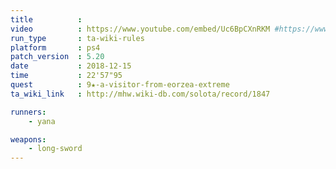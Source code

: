 ```yaml
---
title          :
video          : https://www.youtube.com/embed/Uc6BpCXnRKM #https://www.youtube.com/watch?v=Uc6BpCXnRKM
run_type       : ta-wiki-rules
platform       : ps4
patch_version  : 5.20
date           : 2018-12-15
time           : 22'57"95
quest          : 9★-a-visitor-from-eorzea-extreme
ta_wiki_link   : http://mhw.wiki-db.com/solota/record/1847

runners:
    - yana

weapons:
    - long-sword
---
```

